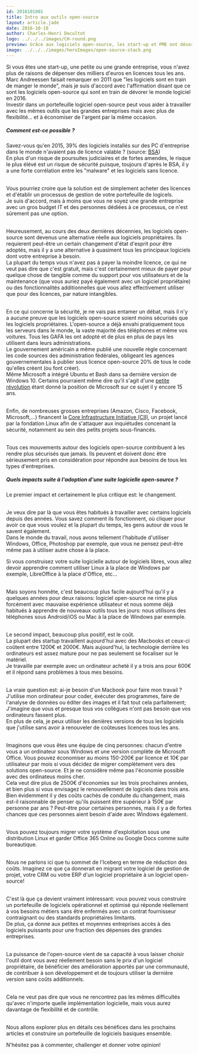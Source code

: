```yaml
---
id: 2016101001
title: Intro aux outils open-source
layout: article.jade
date: 2016-10-10
author: Charles-Henri Decultot
logo: ../../../images/CH-round.png
preview: Grâce aux logiciels open-source, les start-up et PME ont désormais la possibilité d'utiliser des outils internes similaires aux grandes entreprises.
image: ../../../images/heroImages/open-source-stack.png
---
```

Si vous êtes une start-up, une petite ou une grande entreprise, vous n'avez plus de raisons de dépenser des milliers d'euros en licences tous les ans.  
Marc Andreessen faisait remarquer en 2011 que "les logiciels sont en train de manger le monde", mais je suis d'accord avec l'affirmation disant que ce sont les logiciels open-source qui sont en train de dévorer le monde logiciel en 2016.  
Investir dans un portefeuille logiciel open-source peut vous aider à travailler avec les mêmes outils que les grandes entreprises mais avec plus de flexibilité... et à économiser de l'argent par la même occasion.  

##### Comment est-ce possible ?

Savez-vous qu'en 2015, 39% des logiciels installés sur des PC d'entreprise dans le monde n'avaient pas de licence valable ?  (source: [BSA](http://www.bsa.org/))  
En plus d'un risque de poursuites judiciaires et de fortes amendes, le risque le plus élévé est un risque de sécurité puisque, toujours d'après le BSA, il y a une forte corrélation entre les "malware" et les logiciels sans licence.  
<br/>

Vous pourriez croire que la solution est de simplement acheter des licences et d'établir un processus de gestion de votre portefeuille de logicels.  
Je suis d'accord, mais à moins que vous ne soyez une grande entreprise avec un gros budget IT et des personnes dédiées à ce processus, ce n'est sûrement pas une option.  
<br/>

Heureusement, au cours des deux dernières décennies, les logiciels open-source sont devenus une alternative réelle aux logiciels propriétaires. Ils requierent peut-être un certain changement d'état d'esprit pour être adoptés, mais il y a une alternative à quasiment tous les principaux logiciels dont votre entreprise à besoin.  
La plupart du temps vous n'avez pas à payer la moindre licence, ce qui ne veut pas dire que c'est gratuit, mais c'est certainement mieux de payer pour quelque chose de tangible comme du support pour vos utilisateurs et de la maintenance (que vous auriez payé également avec un logiciel propriétaire) ou des fonctionnalités additionnelles que vous allez effectivement utiliser que pour des licences, par nature intangibles.  
<br/>

En ce qui concerne la sécurité, je ne vais pas entamer un débat, mais il n'y a aucune preuve que les logiciels open-source soient moins sécurisés que les logiciels propriétaires. L'open-source a déjà envahi pratiquement tous les serveurs dans le monde, la vaste majorité des téléphones et même vos voitures.
Tous les GAFA les ont adopté et de plus en plus de pays les utilisent dans leurs administrations.  
Le gouvernement américain a même publié une nouvelle règle concernant les code sources des administration fédérales, obligeant les agences gouvernementales à publier sous licence open-source 20% de tous le code qu'elles créent (ou font créer).  
Même Microsoft a intégré Ubuntu et Bash dans sa dernière version de Windows 10. Certains pourraient même dire qu'il s'agit d'une [petite révolution](http://www.theregister.co.uk/2001/06/02/ballmer_linux_is_a_cancer/) étant donné la position de Microsoft sur ce sujet il y encore 15 ans.  
<br/>

Enfin, de nombreuses grosses entreprises (Amazon, Cisco, Facebook, Microsoft,...) financent la [Core Infrastructure Initiative (CII)](https://www.coreinfrastructure.org/), un projet lancé par la fondation Linux afin de s'attaquer aux inquiétudes concenant la sécurité, notamment au sein des petits projets sous-financés.  
<br/>

Tous ces mouvements autour des logiciels open-source contribuent à les rendre plus sécurisés que jamais. Ils peuvent et doivent donc être sérieusement pris en considération pour répondre aux besoins de tous les types d'entreprises.  

##### Quels impacts suite à l'adoption d'une suite logicielle open-source ?

Le premier impact et certainement le plus critique est: le changement.  
<br/>

Je veux dire par là que vous êtes habitués à travailler avec certains logiciels depuis des années. Vous savez comment ils fonctionnent, où cliquer pour avoir ce que vous voulez et la plupart du temps, les gens autour de vous le savent également.  
Dans le monde du travail, nous avons tellement l'habitude d'utiliser Windows, Office, Photoshop par exemple, que vous ne pensez peut-être même pas à utiliser autre chose à la place.
<br/>

Si vous construisez votre suite logicielle autour de logiciels libres, vous allez devoir apprendre comment utiliser Linux à la place de Windows par exemple, LibreOffice à la place d'Office, etc...  
<br/>

Mais soyons honnête, c'est beaucoup plus facile aujourd'hui qu'il y a quelques années pour deux raisons: logiciel open-source ne rime plus forcément avec mauvaise expérience utilisateur et nous somme déjà habitués à apprendre de nouveaux outils tous les jours: nous utilisons des téléphones sous Android/iOS ou Mac à la place de Windows par exemple.  
<br/>

Le second impact, beaucoup plus positif, est le coût.  
La plupart des startup travaillent aujourd'hui avec des Macbooks et ceux-ci coûtent entre 1200€ et 2000€. Mais aujourd'hui, la technologie derrière les ordinateurs est assez mature pour ne pas seulement se focaliser sur le matériel.  
Je travaille par exemple avec un ordinateur acheté il y a trois ans pour 600€ et il répond sans problèmes à tous mes besoins.  
<br/>

La vraie question est: ai-je besoin d'un Macbook pour faire mon travail ?  
J'utilise mon ordinateur pour coder, éxécuter des programmes, faire de l'analyse de données ou éditer des images et il fait tout cela parfaitement; J'imagine que vous et presque tous vos collègues n'ont pas besoin que vos ordinateurs fassent plus.  
En plus de cela, je peux utiliser les denières versions de tous les logiciels que j'utilise sans avoir à renouveler de coûteuses licences tous les ans.  
<br/>

Imaginons que vous êtes une équipe de cinq personnes: chacun d'entre vous a un ordinateur sous Windows et une version complète de Microsoft Office. Vous pouvez économiser au moins 150-200€ par licence et 10€ par utilisateur par mois si vous décidez de migrer complètement vers des solutions open-source. Et je ne considère même pas l'économie possible avec des ordinateus moins cher.  
Cela veut dire plus de 2500€ d'économies sur les trois prochaines années, et bien plus si vous envisagez le renouvellement de logiciels dans trois ans.  
Bien évidemment il y des coûts cachés de conduite du changement, mais est-il raisonnable de penser qu'ils puissent être supérieur à 150€ par personne par ans ? Peut-être pour certaines personnes, mais il y a de fortes chances que ces personnes aient besoin d'aide avec Windows également.  
<br/>

Vous pouvez toujours migrer votre système d'exploitation sous une distribution Linux et garder Office 365 Online ou Google Docs comme suite bureautique.  
<br/>

Nous ne parlons ici que tu sommet de l'Iceberg en terme de réduction des coûts. Imaginez ce que ça donnerait en migrant votre logiciel de gestion de projet, votre CRM ou votre ERP d'un logiciel propriétaire à un logiciel open-source!  
<br/>

C'est là que ça devient vraiment intéressant: vous pouvez vous construire un portefeuille de logiciels opérationnel et optimisé qui réponde réellement à vos besoins métiers sans être enfermés avec un contrat fournisseur contraignant ou des standards propriétaires limitants.  
De plus, ça donne aux petites et moyennes entreprises accès à des logiciels puissants pour une fraction des dépenses des grandes entreprises.  
<br/>

La puissance de l'open-source vient de sa capacité à vous laisser choisir l'outil dont vous avez réellement besoin sans le prix d'un logiciel propriétaire, de bénéficier des amélioration apportés par une communauté, de contribuer à son développement et de toujours utiliser la dernière version sans coûts additionnels.  
<br/>

Cela ne veut pas dire que vous ne rencontrez pas les mêmes difficultés qu'avec n'importe quelle implémentation logicielle, mais vous aurez davantage de flexibilité et de contrôle.  
<br/>

Nous allons explorer plus en détails ces bénéfices dans les prochains articles et construire un portefeuille de logiciels basiques ensemble.  

N'hésitez pas à commenter, challenger et donner votre opinion!  








